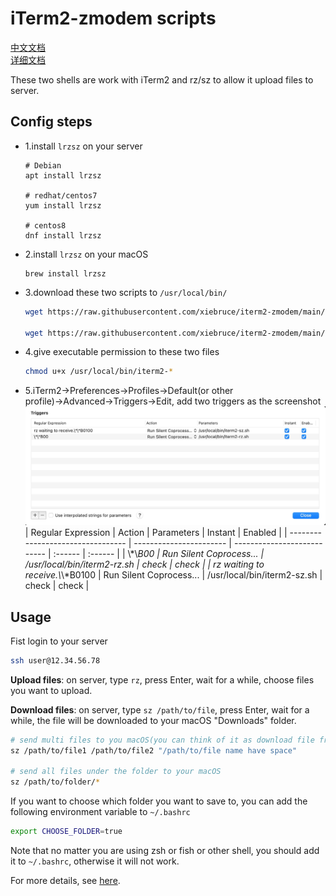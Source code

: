 # iTerm2-zmodem scripts

[中文文档](https://www.xiebruce.top/1863.html)  
[详细文档](https://www.xiebruce.top/1863.html)

These two shells are work with iTerm2 and rz/sz to allow it upload files to server.

## Config steps

- 1.install `lrzsz` on your server

  ```
  # Debian
  apt install lrzsz

  # redhat/centos7
  yum install lrzsz

  # centos8
  dnf install lrzsz
  ```

- 2.install `lrzsz` on your macOS
  ```
  brew install lrzsz
  ```
- 3.download these two scripts to `/usr/local/bin/`

  ```bash
  wget https://raw.githubusercontent.com/xiebruce/iterm2-zmodem/main/iterm2-rz.sh -O /usr/local/bin/iterm2-rz.sh

  wget https://raw.githubusercontent.com/xiebruce/iterm2-zmodem/main/iterm2-sz.sh -O /usr/local/bin/iterm2-sz.sh
  ```

- 4.give executable permission to these two files
  ```bash
  chmod u+x /usr/local/bin/iterm2-*
  ```
- 5.iTerm2→Preferences→Profiles→Default(or other profile)→Advanced→Triggers→Edit, add two triggers as the screenshot
  ![iTerm2-Triggers](./iTerm2-triggers.jpg)
  | Regular Expression | Action | Parameters | Instant | Enabled |
  | --------------------------------- | ----------------------- | --------------------------- | :------ | :------ |
  | \\*\\*B00 | Run Silent Coprocess... | /usr/local/bin/iterm2-rz.sh | check | check |
  | rz waiting to receive.\\*\\*B0100 | Run Silent Coprocess... | /usr/local/bin/iterm2-sz.sh | check | check |

## Usage

Fist login to your server

```bash
ssh user@12.34.56.78
```

**Upload files**: on server, type `rz`, press Enter, wait for a while, choose files you want to upload.

**Download files**: on server, type `sz /path/to/file`, press Enter, wait for a while, the file will be downloaded to your macOS "Downloads" folder.

```bash
# send multi files to you macOS(you can think of it as download file from server)
sz /path/to/file1 /path/to/file2 "/path/to/file name have space"

# send all files under the folder to your macOS
sz /path/to/folder/*
```

If you want to choose which folder you want to save to, you can add the following environment variable to `~/.bashrc`

```bash
export CHOOSE_FOLDER=true
```

Note that no matter you are using zsh or fish or other shell, you should add it to `~/.bashrc`, otherwise it will not work.

For more details, see [here](https://www.xiebruce.top/1863.html).
